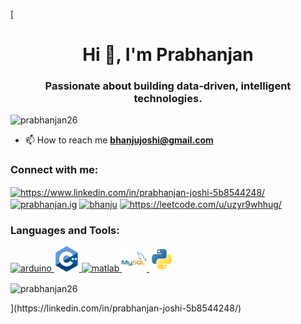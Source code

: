 [<h1 align="center">Hi 👋, I'm Prabhanjan</h1>
<h3 align="center">Passionate about building data-driven, intelligent technologies.</h3>

<p align="left"> <img src="https://komarev.com/ghpvc/?username=prabhanjan26&label=Profile%20views&color=0e75b6&style=flat" alt="prabhanjan26" /> </p>

- 📫 How to reach me **bhanjujoshi@gmail.com**

<h3 align="left">Connect with me:</h3>
<p align="left">
<a href="https://linkedin.com/in/prabhanjan-joshi-5b8544248/" target="blank"><img align="center" src="https://raw.githubusercontent.com/rahuldkjain/github-profile-readme-generator/master/src/images/icons/Social/linked-in-alt.svg" alt="https://www.linkedin.com/in/prabhanjan-joshi-5b8544248/" height="30" width="40" /></a>
<a href="https://instagram.com/prabhanjan.ig" target="blank"><img align="center" src="https://raw.githubusercontent.com/rahuldkjain/github-profile-readme-generator/master/src/images/icons/Social/instagram.svg" alt="prabhanjan.ig" height="30" width="40" /></a>
<a href="https://www.codechef.com/users/bhanju" target="blank"><img align="center" src="https://cdn.jsdelivr.net/npm/simple-icons@3.1.0/icons/codechef.svg" alt="bhanju" height="30" width="40" /></a>
<a href="https://www.leetcode.com/u/uzyr9whhug/" target="blank"><img align="center" src="https://raw.githubusercontent.com/rahuldkjain/github-profile-readme-generator/master/src/images/icons/Social/leet-code.svg" alt="https://leetcode.com/u/uzyr9whhug/" height="30" width="40" /></a>
</p>

<h3 align="left">Languages and Tools:</h3>
<p align="left"> <a href="https://www.arduino.cc/" target="_blank" rel="noreferrer"> <img src="https://cdn.worldvectorlogo.com/logos/arduino-1.svg" alt="arduino" width="40" height="40"/> </a> <a href="https://www.w3schools.com/cpp/" target="_blank" rel="noreferrer"> <img src="https://raw.githubusercontent.com/devicons/devicon/master/icons/cplusplus/cplusplus-original.svg" alt="cplusplus" width="40" height="40"/> </a> <a href="https://www.mathworks.com/" target="_blank" rel="noreferrer"> <img src="https://upload.wikimedia.org/wikipedia/commons/2/21/Matlab_Logo.png" alt="matlab" width="40" height="40"/> </a> <a href="https://www.mysql.com/" target="_blank" rel="noreferrer"> <img src="https://raw.githubusercontent.com/devicons/devicon/master/icons/mysql/mysql-original-wordmark.svg" alt="mysql" width="40" height="40"/> </a> <a href="https://www.python.org" target="_blank" rel="noreferrer"> <img src="https://raw.githubusercontent.com/devicons/devicon/master/icons/python/python-original.svg" alt="python" width="40" height="40"/> </a> </p>

<p><img align="center" src="https://github-readme-stats.vercel.app/api/top-langs?username=prabhanjan26&show_icons=true&locale=en&layout=compact" alt="prabhanjan26" /></p>
](https://linkedin.com/in/prabhanjan-joshi-5b8544248/)
